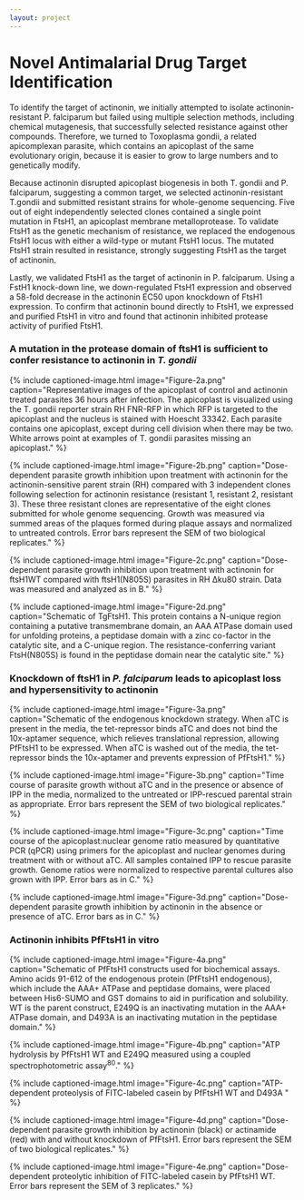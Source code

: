 ```yaml
---
layout: project
---
```


# Novel Antimalarial Drug Target Identification

To identify the target of actinonin, we initially  attempted to isolate actinonin-resistant P. falciparum but failed using multiple selection methods, including chemical mutagenesis, that successfully selected resistance against other compounds. Therefore, we turned to Toxoplasma gondii, a related apicomplexan parasite, which contains an apicoplast of the same evolutionary origin, because it is easier to grow to large numbers and to genetically modify.

Because actinonin disrupted apicoplast biogenesis in both T. gondii and P. falciparum, suggesting a common target, we selected actinonin-resistant T.gondii and submitted resistant strains for whole-genome sequencing. Five out of eight independently selected clones contained a single point mutation in FtsH1, an apicoplast membrane metalloprotease. To validate FtsH1 as the genetic mechanism of resistance, we replaced the endogenous FtsH1 locus with either a wild-type or mutant FtsH1 locus. The mutated FtsH1 strain resulted in resistance, strongly suggesting FtsH1 as the target of actinonin.

Lastly, we validated FtsH1 as the target of actinonin in P. falciparum. Using a FstH1 knock-down line, we  down-regulated FtsH1 expression and observed a 58-fold decrease in the actinonin EC50 upon knockdown of FtsH1 expression. To confirm that actinonin bound directly to FtsH1, we expressed and purified FtsH1 in vitro and found that actinonin inhibited protease activity of purified FtsH1.

### A mutation in the protease domain of ftsH1 is sufficient to confer resistance to actinonin in <em>T. gondii</em>

{% include captioned-image.html image="Figure-2a.png" caption="Representative images of the apicoplast of control and actinonin treated parasites 36 hours after infection. The apicoplast is visualized using the T. gondii reporter strain RH FNR-RFP in which RFP is targeted to the apicoplast and the nucleus is stained with Hoescht 33342. Each parasite contains one apicoplast, except during cell division when there may be two. White arrows point at examples of T. gondii parasites missing an apicoplast." %}

{% include captioned-image.html image="Figure-2b.png" caption="Dose-dependent parasite growth inhibition upon treatment with actinonin for the actinonin-sensitive parent strain (RH) compared with 3 independent clones following selection for actinonin resistance (resistant 1, resistant 2, resistant 3). These three resistant clones are representative of the eight clones submitted for whole genome sequencing. Growth was measured via summed areas of the plaques formed during plaque assays and normalized to untreated controls. Error bars represent the SEM of two biological replicates." %}

{% include captioned-image.html image="Figure-2c.png" caption="Dose-dependent parasite growth inhibition upon treatment with actinonin for ftsH1WT compared with ftsH1(N805S) parasites in RH Δku80 strain. Data was measured and analyzed as in B." %}

{% include captioned-image.html image="Figure-2d.png" caption="Schematic of TgFtsH1. This protein contains a N-unique region containing a putative transmembrane domain, an AAA ATPase domain used for unfolding proteins, a peptidase domain with a zinc co-factor in the catalytic site, and a C-unique region. The resistance-conferring variant FtsH(N805S) is found in the peptidase domain near the catalytic site." %}

### Knockdown of ftsH1 in <em>P. falciparum</em> leads to apicoplast loss and hypersensitivity to actinonin

{% include captioned-image.html image="Figure-3a.png" caption="Schematic of the endogenous knockdown strategy. When aTC is present in the media, the tet-repressor binds aTC and does not bind the 10x-aptamer sequence, which relieves translational repression, allowing PfFtsH1 to be expressed. When aTC is washed out of the media, the tet-repressor binds the 10x-aptamer and prevents expression of PfFtsH1." %}

{% include captioned-image.html image="Figure-3b.png" caption="Time course of parasite growth without aTC and in the presence or absence of IPP in the media, normalized to the untreated or IPP-rescued parental strain as appropriate. Error bars represent the SEM of two biological replicates." %}

{% include captioned-image.html image="Figure-3c.png" caption="Time course of the apicoplast:nuclear genome ratio measured by quantitative PCR (qPCR) using primers for the apicoplast and nuclear genomes during treatment with or without aTC. All samples contained IPP to rescue parasite growth. Genome ratios were normalized to respective parental cultures also grown with IPP. Error bars as in C." %}

{% include captioned-image.html image="Figure-3d.png" caption="Dose-dependent parasite growth inhibition by actinonin in the absence or presence of aTC. Error bars as in C." %}

### Actinonin inhibits PfFtsH1 in vitro

{% include captioned-image.html image="Figure-4a.png" caption="Schematic of PfFtsH1 constructs used for biochemical assays. Amino acids 91-612 of the endogenous protein (PfFtsH1 endogenous), which include the AAA+ ATPase and peptidase domains, were placed between His6-SUMO and GST domains to aid in purification and solubility. WT is the parent construct, E249Q is an inactivating mutation in the AAA+ ATPase domain, and D493A is an inactivating mutation in the peptidase domain." %}

{% include captioned-image.html image="Figure-4b.png" caption="ATP hydrolysis by PfFtsH1 WT and E249Q measured using a coupled spectrophotometric assay<sup>80</sup>." %}

{% include captioned-image.html image="Figure-4c.png" caption="ATP-dependent proteolysis of FITC-labeled casein by PfFtsH1 WT and D493A
" %}

{% include captioned-image.html image="Figure-4d.png" caption="Dose-dependent parasite growth inhibition by actinonin (black) or actinamide (red) with and without knockdown of PfFtsH1. Error bars represent the SEM of two biological replicates." %}

{% include captioned-image.html image="Figure-4e.png" caption="Dose-dependent proteolytic inhibition of FITC-labeled casein by PfFtsH1 WT. Error bars represent the SEM of 3 replicates." %}


